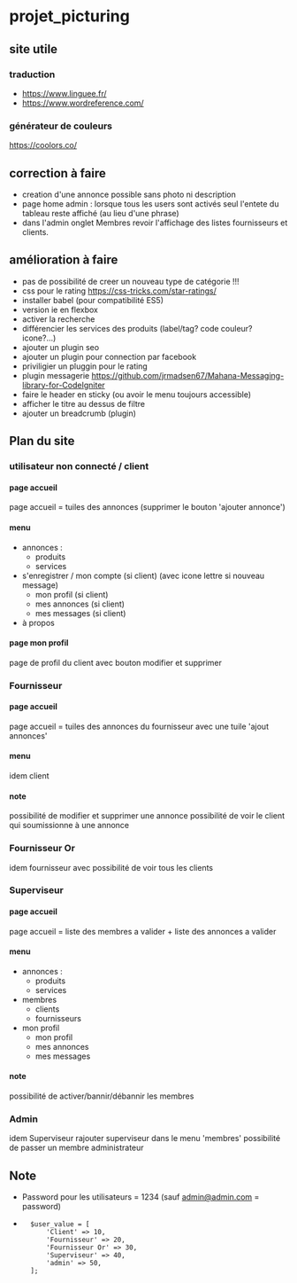 # projet_picturing

## site utile
### traduction
* https://www.linguee.fr/
* https://www.wordreference.com/
### générateur de couleurs
https://coolors.co/

## correction à faire
* creation d'une annonce possible sans photo ni description
* page home admin : lorsque tous les users sont activés seul l'entete du tableau reste affiché (au lieu d'une phrase)
* dans l'admin onglet Membres revoir l'affichage des listes fournisseurs et clients.


## amélioration à faire
* pas de possibilité de creer un nouveau type de catégorie !!!
* css pour le rating https://css-tricks.com/star-ratings/
* installer babel (pour compatibilité ES5)
* version ie en flexbox
* activer la recherche
* différencier les services des produits (label/tag? code couleur? icone?...) 
* ajouter un plugin seo
* ajouter un plugin pour connection par facebook
* priviligier un pluggin pour le rating
* plugin messagerie https://github.com/jrmadsen67/Mahana-Messaging-library-for-CodeIgniter
* faire le header en sticky (ou avoir le menu toujours accessible)
* afficher le titre au dessus de filtre
* ajouter un breadcrumb (plugin)

## Plan du site
### utilisateur non connecté / client
#### page accueil 
page accueil = tuiles des annonces (supprimer le bouton 'ajouter annonce')
#### menu 
* annonces : 
	- produits
	- services
* s'enregistrer / mon compte (si client) (avec icone lettre si nouveau message)
	- mon profil (si client)
	- mes annonces (si client)
	- mes messages (si client)
* à propos

#### page mon profil
page de profil du client avec bouton modifier et supprimer

### Fournisseur
#### page accueil 
page accueil = tuiles des annonces du fournisseur avec une tuile 'ajout annonces' 
#### menu 
idem client
#### note
possibilité de modifier et supprimer une annonce
possibilité de voir le client qui soumissionne à une annonce

### Fournisseur Or
idem fournisseur avec possibilité de voir tous les clients

### Superviseur
#### page accueil 
page accueil = liste des membres a valider + liste des annonces a valider
#### menu 
* annonces : 
	- produits
	- services
* membres
	- clients
	- fournisseurs
* mon profil
	- mon profil
	- mes annonces
	- mes messages
#### note
possibilité de activer/bannir/débannir les membres

### Admin
idem Superviseur
rajouter superviseur dans le menu 'membres'
possibilité de passer un membre administrateur


## Note
* Password pour les utilisateurs = 1234 (sauf admin@admin.com = password)
* 		$user_value = [
			'Client' => 10,
			'Fournisseur' => 20,
			'Fournisseur Or' => 30,
			'Superviseur' => 40,
			'admin' => 50,
		];
